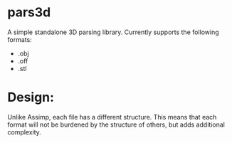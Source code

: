 # pars3d

A simple standalone 3D parsing library.
Currently supports the following formats:

- .obj
- .off
- .stl

# Design:

Unlike Assimp, each file has a different structure. This means that each format will not be
burdened by the structure of others, but adds additional complexity.
